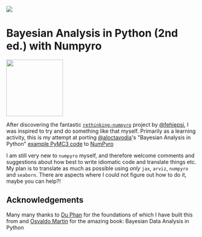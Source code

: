 ![](https://github.com/tallamjr/bap-numpyro/workflows/CI/badge.svg)

# Bayesian Analysis in Python (2nd ed.) with Numpyro

<img src="https://static.packt-cdn.com/products/9781789341652/cover/9781789341652-original.png" width="150">

After discovering the fantastic
[`rethinking-numpyro`](https://fehiepsi.github.io/rethinking-numpyro/) project by
[@fehiepsi](https://github.com/fehiepsi), I was inspired to try and do something like that myself.
Primarily as a learning activity, this is my attempt at porting
[@aloctavodia](https://github.com/aloctavodia)'s "Bayesian Analysis in Python" [example PyMC3
code](https://github.com/aloctavodia/BAP) to [NumPyro](https://github.com/pyro-ppl/numpyro)

I am still very new to `numpyro` myself, and therefore welcome comments and suggestions about how
best to write idiomatic code and translate things etc. My plan is to translate as much as possible
using _only_ `jax`, `arviz`, `numpyro` and `seaborn`.  There are aspects where I could not figure
out how to do it, maybe you can help?!

<!-- ## How to read the notebooks

+ Read on the site: https://tallamjr.github.io/bap-numpyro/

+ Use GitHub's renderer: https://github.com/tallamjr/bap-numpyro/tree/master/notebooks/

+ Use Jupyter's nbviewer: https://nbviewer.jupyter.org/github/tallamjr/bap-numpyro/tree/master/notebooks/ -->

## Acknowledgements

Many many thanks to [Du Phan](https://github.com/fehiepsi) for the foundations of which I have built
this from and [Osvaldo Martin](https://github.com/aloctavodia) for the amazing book: Bayesian Data
Analysis in Python
